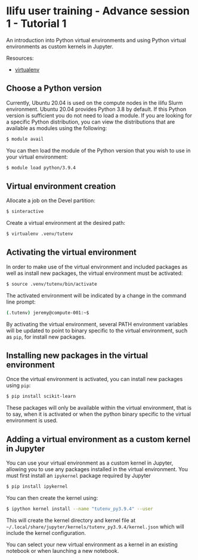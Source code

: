 # Ilifu user training - Advance session 1 - Tutorial 1

An introduction into Python virtual environments and using Python virtual environments as custom kernels in Jupyter.

Resources:
- [virtualenv](https://virtualenv.pypa.io/en/latest/)


## Choose a Python version

Currently, Ubuntu 20.04 is used on the compute nodes in the ilifu Slurm environment. Ubuntu 20.04 provides Python 3.8 by default. If this Python version is sufficient you do not need to load a module. If you are looking for a specific Python distribution, you can view the distributions that are available as modules using the following:

```bash
$ module avail
```

You can then load the module of the Python version that you wish to use in your virtual environment:

```bash
$ module load python/3.9.4
```

## Virtual environment creation

Allocate a job on the Devel partition:

```bash
$ sinteractive
```

Create a virtual environment at the desired path:

```bash
$ virtualenv .venv/tutenv
```

## Activating the virtual environment

In order to make use of the virtual environment and included packages as well as install new packages, the virtual environment must be activated:

```bash
$ source .venv/tutenv/bin/activate
```

The activated environment will be indicated by a change in the command line prompt:

```bash
(.tutenv) jeremy@compute-001:~$
```

By activating the virtual environment, several PATH environment variables will be updated to point to binary specific to the virtual environment, such as `pip`, for install new packages.

## Installing new packages in the virtual environment

Once the virtual environment is activated, you can install new packages using `pip`:

```bash
$ pip install scikit-learn
```

These packages will only be available within the virtual environment, that is to say, when it is activated or when the python binary specific to the virtual environment is used.

## Adding a virtual environment as a custom kernel in Jupyter

You can use your virtual environment as a custom kernel in Jupyter, allowing you to use any packages installed in the virtual environment. You must first install an `ipykernel` package required by Jupyter

```bash
$ pip install ipykernel
```

You can then create the kernel using:

```bash
$ ipython kernel install --name "tutenv_py3.9.4" --user
```

This will create the kernel directory and kernel file at `~/.local/share/jupyter/kernels/tutenv_py3.9.4/kernel.json` which will include the kernel configuration.

You can select your new virtual environment as a kernel in an existing notebook or when launching a new notebook.
